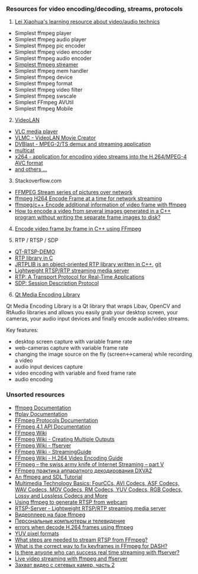 ### Resources for video encoding/decoding, streams, protocols

1. [Lei Xiaohua's learning resource about video/audio technics](https://leixiaohua1020.github.io)
* Simplest ffmpeg player
* Simplest ffmpeg audio player
* Simplest ffmpeg pic encoder
* Simplest ffmpeg video encoder
* Simplest ffmpeg audio encoder
* [Simplest ffmpeg streamer](https://github.com/leixiaohua1020/simplest_ffmpeg_streamer)
* Simplest ffmpeg mem handler
* Simplest ffmpeg device
* Simplest ffmpeg format
* Simplest ffmpeg video filter
* Simplest ffmpeg swscale
* Simplest FFmpeg AVUtil
* Simplest ffmpeg Mobile

2. [VideoLAN](https://www.videolan.org)
* [VLC media player](https://www.videolan.org/vlc/)
* [VLMC - VideoLAN Movie Creator](https://www.videolan.org/vlmc/)
* [DVBlast - MPEG-2/TS demux and streaming application](https://www.videolan.org/projects/dvblast.html)
* [multicat](https://www.videolan.org/projects/multicat.html)
* [x264 - application for encoding video streams into the H.264/MPEG-4 AVC format](https://www.videolan.org/developers/x264.html)
* [and others ...](https://www.videolan.org)

3. Stackoverflow.com
* [FFMPEG Stream series of pictures over network](https://stackoverflow.com/questions/32444176/ffmpeg-stream-series-of-pictures-over-network)
* [ffmpeg H264 Encode Frame at a time for network streaming](https://stackoverflow.com/questions/42017596/ffmpeg-h264-encode-frame-at-a-time-for-network-streaming?rq=1)
* [ffmpeg/c++ Encode additional information of video frame with ffmpeg](https://stackoverflow.com/questions/48456247/ffmpeg-c-encode-additional-information-of-video-frame-with-ffmpeg)
* [How to encode a video from several images generated in a C++ program without writing the separate frame images to disk?](https://stackoverflow.com/questions/34511312/how-to-encode-a-video-from-several-images-generated-in-a-c-program-without-wri)

4. [Encode video frame by frame in C++ using FFmpeg](https://github.com/apc-llc/moviemaker-cpp)

5. RTP / RTSP / SDP
* [QT-RTSP-DEMO](https://github.com/shujaatak/Qt-FFmpeg-RTSP-Demo)
* [RTP library in C](https://github.com/Akagi201/rtp)
* [JRTPLIB is an object-oriented RTP library written in C++](http://research.edm.uhasselt.be/jori/page/CS/Jrtplib.html), [git](https://github.com/j0r1/JRTPLIB)
* [Lightweight RTSP/RTP streaming media server](https://github.com/revmischa/rtsp-server)
* [RTP: A Transport Protocol for Real-Time Applications](tools.ietf.org/html/rfc3550)
* [SDP: Session Description Protocol](tools.ietf.org/html/rfc4566)

6. [Qt Media Encoding Library](https://github.com/kibsoft/QtMEL)

  Qt Media Encoding Library is a Qt library that wraps Libav, OpenCV and RtAudio libraries and allows you easily grab your desktop screen, your cameras, your audio input devices and finally encode audio/video streams.

  Key features:

  * desktop screen capture with variable frame rate
  * web-cameras capture with variable frame rate
  * changing the image source on the fly (screen<->camera) while recording a video
  * audio input devices capture
  * video encoding with variable and fixed frame rate
* audio encoding

### Unsorted resources
* [ffmpeg Documentation](https://ffmpeg.org/ffmpeg.html)
* [ffplay Documentation](https://ffmpeg.org/ffplay.html)
* [FFmpeg Protocols Documentation](https://www.ffmpeg.org/ffmpeg-protocols.html)
* [FFmpeg 4.1 API Documentation](https://ffmpeg.org/doxygen/4.1/)
* [FFmpeg Wiki](https://trac.ffmpeg.org/wiki)
* [FFmpeg Wiki - Creating Multiple Outputs](https://trac.ffmpeg.org/wiki/Creating%20multiple%20outputs)
* [FFmpeg Wiki - ffserver](https://trac.ffmpeg.org/wiki/ffserver)
* [FFmpeg Wiki - StreamingGuide](https://trac.ffmpeg.org/wiki/StreamingGuide)
* [FFmpeg Wiki - H.264 Video Encoding Guide](https://trac.ffmpeg.org/wiki/Encode/H.264)
* [FFmpeg – the swiss army knife of Internet Streaming – part V](https://sonnati.wordpress.com/2012/07/02/ffmpeg-the-swiss-army-knife-of-internet-streaming-part-v/)
* [FFmpeg практика аппаратного декодирования DXVA2](https://habr.com/ru/post/461735/)
* [An ffmpeg and SDL Tutorial](http://dranger.com/ffmpeg/tutorial01.html)
* [Multimedia Technology Basics: FourCCs, AVI Codecs, ASF Codecs, WAV Codecs, MOV Codecs, RM Codecs, YUV Codecs, RGB Codecs, Lossy and Lossless Codecs and More](https://multimedia.cx/mmbasics.txt)
* [Using ffmpeg to generate RTSP from webcam](https://stackoverflow.com/questions/33800086/using-ffmpeg-to-generate-rtsp-from-webcam)
* [RTSP-Server - Lightweight RTSP/RTP streaming media server](https://github.com/revmischa/rtsp-server)
* [Видеоплеер на базе ffmpeg](https://habr.com/ru/post/137793/)
* [Персональные компьютеры и телевидение](https://web.archive.org/web/20120305043944/http://rus.625-net.ru/625/1996/02/pc_tv.htm)
* [errors when decode H.264 frames using ffmpeg](https://stackoverflow.com/questions/15005436/errors-when-decode-h-264-frames-using-ffmpeg)
* [YUV pixel formats](http://www.fourcc.org/yuv.php)
* [What steps are needed to stream RTSP from FFmpeg?](https://stackoverflow.com/questions/26999595/what-steps-are-needed-to-stream-rtsp-from-ffmpeg/27007456)
* [What is the correct way to fix keyframes in FFmpeg for DASH?](https://superuser.com/questions/908280/what-is-the-correct-way-to-fix-keyframes-in-ffmpeg-for-dash/908706)
* [Is there anyone who can success real time streaming with ffserver?](https://stackoverflow.com/questions/37403282/is-there-anyone-who-can-success-real-time-streaming-with-ffserver)
* [Live video streaming with ffmpeg and ffserver](http://www.budthapa.pro/2017/05/live-video-streaming-with-ffmpeg-and.html)
* [Захват видео с сетевых камер, часть 2](https://habr.com/ru/post/117735/)
